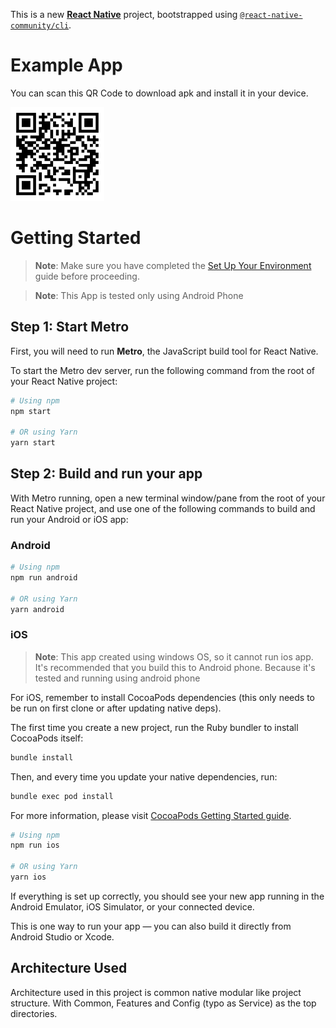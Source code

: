 This is a new [**React Native**](https://reactnative.dev) project, bootstrapped using [`@react-native-community/cli`](https://github.com/react-native-community/cli).

# Example App
You can scan this QR Code to download apk and install it in your device.

<img src="./App/Common/Assets/mybusrnqr.png?s=100" alt="QR" width="150" height="150">

# Getting Started

> **Note**: Make sure you have completed the [Set Up Your Environment](https://reactnative.dev/docs/set-up-your-environment) guide before proceeding.

> **Note**: This App is tested only using Android Phone

## Step 1: Start Metro

First, you will need to run **Metro**, the JavaScript build tool for React Native.

To start the Metro dev server, run the following command from the root of your React Native project:

```sh
# Using npm
npm start

# OR using Yarn
yarn start
```

## Step 2: Build and run your app

With Metro running, open a new terminal window/pane from the root of your React Native project, and use one of the following commands to build and run your Android or iOS app:

### Android

```sh
# Using npm
npm run android

# OR using Yarn
yarn android
```

### iOS

> **Note**: This app created using windows OS, so it cannot run ios app. It's recommended that you build this to Android phone. Because it's tested and running using android phone

For iOS, remember to install CocoaPods dependencies (this only needs to be run on first clone or after updating native deps).

The first time you create a new project, run the Ruby bundler to install CocoaPods itself:

```sh
bundle install
```

Then, and every time you update your native dependencies, run:

```sh
bundle exec pod install
```

For more information, please visit [CocoaPods Getting Started guide](https://guides.cocoapods.org/using/getting-started.html).

```sh
# Using npm
npm run ios

# OR using Yarn
yarn ios
```

If everything is set up correctly, you should see your new app running in the Android Emulator, iOS Simulator, or your connected device.

This is one way to run your app — you can also build it directly from Android Studio or Xcode.

## Architecture Used

Architecture used in this project is common native modular like project structure. With Common, Features and Config (typo as Service) as the top directories.


